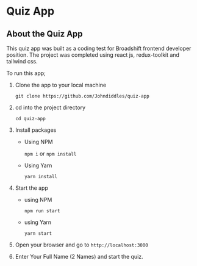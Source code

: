 # Quiz App

## About the Quiz App

This quiz app was built as a coding test for Broadshift frontend developer position. The project was completed using react js, redux-toolkit and tailwind css.

To run this app;

1. Clone the app to your local machine

   `git clone https://github.com/Johndiddles/quiz-app`

2. cd into the project directory

   `cd quiz-app`

3. Install packages

   - Using NPM

     `npm i` or `npm install`

   - Using Yarn

     `yarn install`

4. Start the app

   - using NPM

     `npm run start`

   - using Yarn

     `yarn start`

5. Open your browser and go to `http://localhost:3000`

6. Enter Your Full Name (2 Names) and start the quiz.
